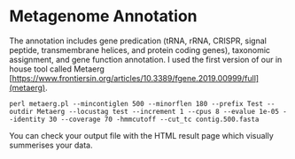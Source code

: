 # Metagenome Annotation

The annotation includes gene predication (tRNA, rRNA, CRISPR, signal peptide, transmembrane helices, and protein coding genes), taxonomic assignment, and gene function annotation. I used the first version of our in house tool called Metaerg [https://www.frontiersin.org/articles/10.3389/fgene.2019.00999/full](metaerg).

```
perl metaerg.pl --mincontiglen 500 --minorflen 180 --prefix Test --outdir Metaerg --locustag test --increment 1 --cpus 8 --evalue 1e-05 --identity 30 --coverage 70 -hmmcutoff --cut_tc contig.500.fasta
``` 

You can check your output file with the HTML result page which visually summerises your data.
